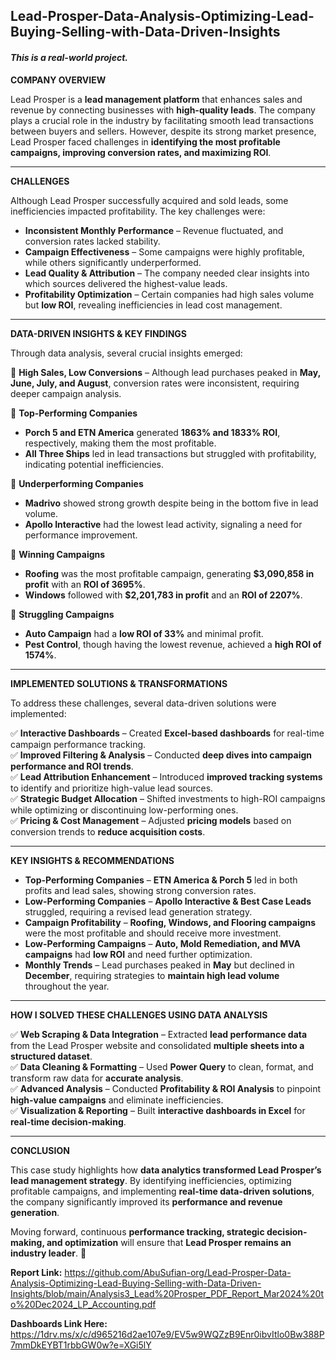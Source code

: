 ## Lead-Prosper-Data-Analysis-Optimizing-Lead-Buying-Selling-with-Data-Driven-Insights
#### *This is a real-world project.*

**COMPANY OVERVIEW** 

Lead Prosper is a **lead management platform** that enhances sales and revenue by connecting businesses with **high-quality leads**. The company plays a crucial role in the industry by facilitating smooth lead transactions between buyers and sellers. However, despite its strong market presence, Lead Prosper faced challenges in **identifying the most profitable campaigns, improving conversion rates, and maximizing ROI**.  

---  

**CHALLENGES**  

Although Lead Prosper successfully acquired and sold leads, some inefficiencies impacted profitability. The key challenges were:  

- **Inconsistent Monthly Performance** – Revenue fluctuated, and conversion rates lacked stability.  
- **Campaign Effectiveness** – Some campaigns were highly profitable, while others significantly underperformed.  
- **Lead Quality & Attribution** – The company needed clear insights into which sources delivered the highest-value leads.  
- **Profitability Optimization** – Certain companies had high sales volume but **low ROI**, revealing inefficiencies in lead cost management.  

---  

**DATA-DRIVEN INSIGHTS & KEY FINDINGS**  

Through data analysis, several crucial insights emerged:  

📌 **High Sales, Low Conversions** – Although lead purchases peaked in **May, June, July, and August**, conversion rates were inconsistent, requiring deeper campaign analysis.  

📌 **Top-Performing Companies**  
- **Porch 5 and ETN America** generated **1863% and 1833% ROI**, respectively, making them the most profitable.  
- **All Three Ships** led in lead transactions but struggled with profitability, indicating potential inefficiencies.  

📌 **Underperforming Companies**  
- **Madrivo** showed strong growth despite being in the bottom five in lead volume.  
- **Apollo Interactive** had the lowest lead activity, signaling a need for performance improvement.  

📌 **Winning Campaigns**  
- **Roofing** was the most profitable campaign, generating **$3,090,858 in profit** with an **ROI of 3695%**.  
- **Windows** followed with **$2,201,783 in profit** and an **ROI of 2207%**.  

📌 **Struggling Campaigns**  
- **Auto Campaign** had a **low ROI of 33%** and minimal profit.  
- **Pest Control**, though having the lowest revenue, achieved a **high ROI of 1574%**.  

---  

**IMPLEMENTED SOLUTIONS & TRANSFORMATIONS**  

To address these challenges, several data-driven solutions were implemented:  

✅ **Interactive Dashboards** – Created **Excel-based dashboards** for real-time campaign performance tracking.  
✅ **Improved Filtering & Analysis** – Conducted **deep dives into campaign performance and ROI trends**.  
✅ **Lead Attribution Enhancement** – Introduced **improved tracking systems** to identify and prioritize high-value lead sources.  
✅ **Strategic Budget Allocation** – Shifted investments to high-ROI campaigns while optimizing or discontinuing low-performing ones.  
✅ **Pricing & Cost Management** – Adjusted **pricing models** based on conversion trends to **reduce acquisition costs**.  

---  

**KEY INSIGHTS & RECOMMENDATIONS**  

- **Top-Performing Companies** – **ETN America & Porch 5** led in both profits and lead sales, showing strong conversion rates.  
- **Low-Performing Companies** – **Apollo Interactive & Best Case Leads** struggled, requiring a revised lead generation strategy.  
- **Campaign Profitability** – **Roofing, Windows, and Flooring campaigns** were the most profitable and should receive more investment.  
- **Low-Performing Campaigns** – **Auto, Mold Remediation, and MVA campaigns** had **low ROI** and need further optimization.  
- **Monthly Trends** – Lead purchases peaked in **May** but declined in **December**, requiring strategies to **maintain high lead volume** throughout the year.  

---  

**HOW I SOLVED THESE CHALLENGES USING DATA ANALYSIS**  

✅ **Web Scraping & Data Integration** – Extracted **lead performance data** from the Lead Prosper website and consolidated **multiple sheets into a structured dataset**.  
✅ **Data Cleaning & Formatting** – Used **Power Query** to clean, format, and transform raw data for **accurate analysis**.  
✅ **Advanced Analysis** – Conducted **Profitability & ROI Analysis** to pinpoint **high-value campaigns** and eliminate inefficiencies.  
✅ **Visualization & Reporting** – Built **interactive dashboards in Excel** for **real-time decision-making**.  

---  

**CONCLUSION**  

This case study highlights how **data analytics transformed Lead Prosper’s lead management strategy**. By identifying inefficiencies, optimizing profitable campaigns, and implementing **real-time data-driven solutions**, the company significantly improved its **performance and revenue generation**.  

Moving forward, continuous **performance tracking, strategic decision-making, and optimization** will ensure that **Lead Prosper remains an industry leader**. 🚀

**Report Link:**  https://github.com/AbuSufian-org/Lead-Prosper-Data-Analysis-Optimizing-Lead-Buying-Selling-with-Data-Driven-Insights/blob/main/Analysis3_Lead%20Prosper_PDF_Report_Mar2024%20to%20Dec2024_LP_Accounting.pdf

**Dashboards Link Here:**  https://1drv.ms/x/c/d965216d2ae107e9/EV5w9WQZzB9Enr0ibvItlo0Bw388P7mmDkEYBT1rbbGW0w?e=XGi5lY
